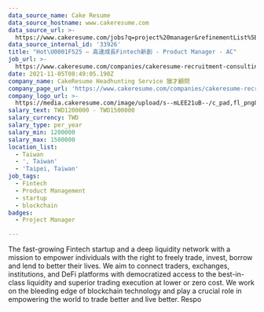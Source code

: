 ```yaml
---
data_source_name: Cake Resume
data_source_hostname: www.cakeresume.com
data_source_url: >-
  https://www.cakeresume.com/jobs?q=project%20manager&refinementList%5Blang_name%5D%5B0%5D=English&refinementList%5Bsalary_type%5D=per_year&range%5Bsalary_range%5D%5Bmin%5D=1000000&page=2
data_source_internal_id: '33926'
title: "Hot\U0001F525 – 高速成長Fintech新創 - Product Manager - AC"
job_url: >-
  https://www.cakeresume.com/companies/cakeresume-recruitment-consulting/jobs/efa74f
date: 2021-11-05T08:49:05.190Z
company_name: CakeResume Headhunting Service 獵才顧問
company_page_url: 'https://www.cakeresume.com/companies/cakeresume-recruitment-consulting'
company_logo_url: >-
  https://media.cakeresume.com/image/upload/s--mLEE21uB--/c_pad,fl_png8,h_200,w_200/v1620881212/vdbipassrdfr8omwzeq6.png
salary_text: TWD1200000 - TWD1500000
salary_currency: TWD
salary_type: per_year
salary_min: 1200000
salary_max: 1500000
location_list:
  - Taiwan
  - ', Taiwan'
  - 'Taipei, Taiwan'
job_tags:
  - Fintech
  - Product Management
  - startup
  - blockchain
badges:
  - Project Manager

---
```


The fast-growing Fintech startup and a deep liquidity network with a mission to empower individuals with the right to freely trade, invest, borrow and lend to better their lives. We aim to connect traders, exchanges, institutions, and DeFi platforms with democratized access to the best-in-class liquidity and superior trading execution at lower or zero cost. We work on the bleeding edge of blockchain technology and play a crucial role in empowering the world to trade better and live better. Respo
